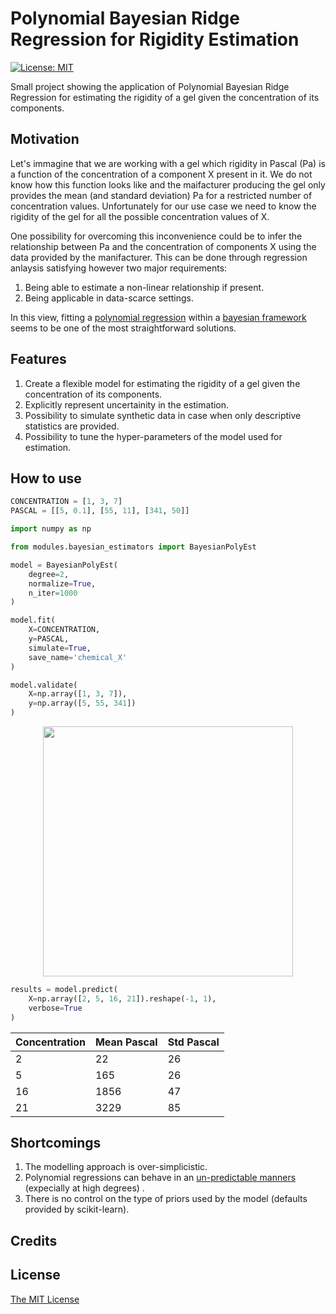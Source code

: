 
# Polynomial Bayesian Ridge Regression for Rigidity Estimation

[![License: MIT](https://img.shields.io/badge/License-MIT-yellow.svg)](https://opensource.org/licenses/MIT)

Small project showing the application of Polynomial Bayesian Ridge Regression for estimating the rigidity of a gel given the concentration of its components.

## Motivation

Let's immagine that we are working with a gel which rigidity in Pascal (Pa) is a function of the concentration of a component X present in it. We do not know how this function looks like and the maifacturer producing the gel only provides the mean (and standard deviation) Pa for a restricted number of concentration values. Unfortunately for our use case we need to know the rigidity of the gel for all the possible concentration values of X.  
  
One possibility for overcoming this inconvenience could be to infer the relationship between Pa and the concentration of components X using the data provided by the manifacturer. This can be done through regression anlaysis satisfying however two major requirements:
  
1. Being able to estimate a non-linear relationship if present.
2. Being applicable in data-scarce settings.

In this view, fitting a [polynomial regression](https://en.wikipedia.org/wiki/Polynomial_regression#Alternative_approaches) within a [bayesian framework](https://en.wikipedia.org/wiki/Bayesian_statistics) seems to be one of the most straightforward solutions.

## Features

1. Create a flexible model for estimating the rigidity of a gel given the concentration of its components.
2. Explicitly represent uncertainity in the estimation.
3. Possibility to simulate synthetic data in case when only descriptive statistics are provided.
4. Possibility to tune the hyper-parameters of the model used for estimation.

## How to use  

```python
CONCENTRATION = [1, 3, 7]
PASCAL = [[5, 0.1], [55, 11], [341, 50]]
```

```python
import numpy as np

from modules.bayesian_estimators import BayesianPolyEst

model = BayesianPolyEst(
    degree=2,
    normalize=True,
    n_iter=1000
)
```

```python
model.fit(
    X=CONCENTRATION,
    y=PASCAL,
    simulate=True,
    save_name='chemical_X'
)
```

```python
model.validate(
    X=np.array([1, 3, 7]),
    y=np.array([5, 55, 341])
)
```  
  
<p align="center">   
  <img width="400" height="400" src="https://github.com/vb690/bazaar/blob/master/shops/pascal_estimator/results/images/chemical_X.png">
</p>   
  
```python
results = model.predict(
    X=np.array([2, 5, 16, 21]).reshape(-1, 1),
    verbose=True
)
```
| Concentration | Mean Pascal | Std Pascal |
|---------------|-------------|------------|
|       2       |      22     |     26     |
|       5       |     165     |     26     |
|       16      |     1856    |     47     |
|       21      |     3229    |     85     |

## Shortcomings

1. The modelling approach is over-simplicistic.  
2. Polynomial regressions can behave in an [un-predictable manners](https://en.wikipedia.org/wiki/Polynomial_regression#Alternative_approaches) (expecially at high degrees) .
3. There is no control on the type of priors used by the model (defaults provided by scikit-learn).

## Credits

## License

[The MIT License](https://github.com/vb690/bazaar/blob/master/LICENSE)
